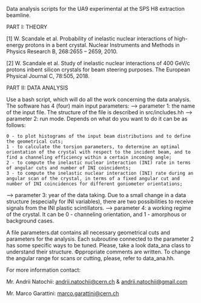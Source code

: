 Data analysis scripts for the UA9 experimental at the SPS H8 extraction beamline.

PART I: THEORY

[1] W. Scandale et al. Probability of inelastic nuclear interactions of high-energy protons in a bent crystal.
Nuclear Instruments and Methods in Physics Research B, 268:2655 – 2659, 2010.

[2] W. Scandale et al. Study of inelastic nuclear interactions of 400 GeV/c protons inbent silicon crystals for beam steering purposes.
The European Physical Journal C, 78:505, 2018.

PART II: DATA ANALYSIS

Use a bash script, which will do all the work concerning the data analysis. The software has 4 (four) main input parameters:
--> parameter 1: the name of the input file. The structure of the file is described in src/includes.hh
--> parameter 2: run mode. Depends on what do you want to do it can be as follows:

    0 - to plot histograms of the input beam distributions and to define the geometrical cuts;
    1 - to calculate the torsion parameters, to determine an optimal orientation of the crystal with respect to the incident beam, and to find a channeling efficiency within a certain incoming angle;
    2 - to compute the inelastic nuclear interaction (INI) rate in terms of angular cuts and number of INI coincidents;
    3 - to compute the inelastic nuclear interaction (INI) rate during an angular scan of the crystal, in terms of a fixed angular cut and number of INI coincidences for different goniometer orientations;

--> parameter 3: year of the data taking. Due to a small change in a data structure (especially for INI variables), there are two possibilities to receive signals from the INI plastic scintillators.
--> parameter 4: a working regime of the crystal. It can be 0 - channeling orientation, and 1 - amorphous or background cases.

A file parameters.dat contains all necessary geometrical cuts and parameters for the analysis.
Each subroutine connected to the parameter 2 has some specific ways to be tuned. Please, take a look data_ana class to understand their structure.
Фppropriate comments are written. To change the angular range for scans or cutting, please, refer to data_ana.hh.

For more information contact:

Mr. Andrii Natochii:    andrii.natochii@cern.ch & andrii.natochii@gmail.com

Mr. Marco Garattini:    marco.garattini@cern.ch
